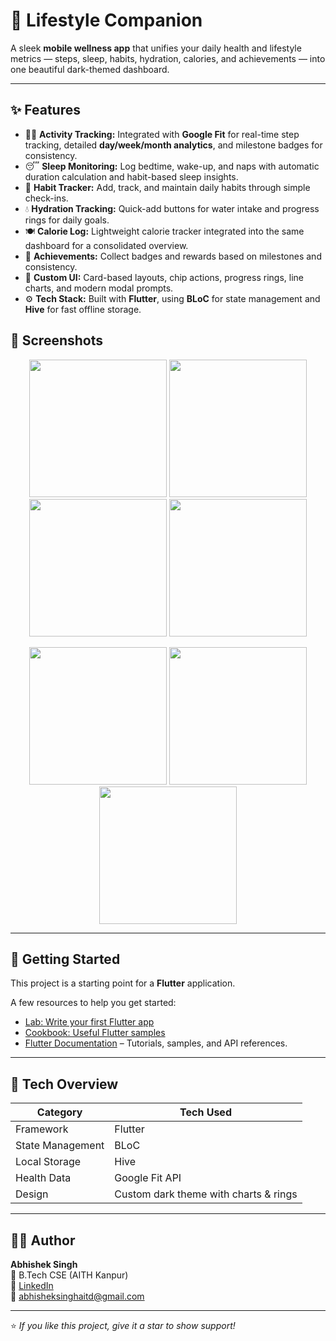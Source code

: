 # 🌙 Lifestyle Companion

A sleek **mobile wellness app** that unifies your daily health and lifestyle metrics — steps, sleep, habits, hydration, calories, and achievements — into one beautiful dark-themed dashboard.

---

## ✨ Features

- 🏃‍♂️ **Activity Tracking:** Integrated with **Google Fit** for real-time step tracking, detailed **day/week/month analytics**, and milestone badges for consistency.
- 😴 **Sleep Monitoring:** Log bedtime, wake-up, and naps with automatic duration calculation and habit-based sleep insights.
- 🔁 **Habit Tracker:** Add, track, and maintain daily habits through simple check-ins.
- 💧 **Hydration Tracking:** Quick-add buttons for water intake and progress rings for daily goals.
- 🍽️ **Calorie Log:** Lightweight calorie tracker integrated into the same dashboard for a consolidated overview.
- 🧩 **Achievements:** Collect badges and rewards based on milestones and consistency.
- 🎨 **Custom UI:** Card-based layouts, chip actions, progress rings, line charts, and modern modal prompts.
- ⚙️ **Tech Stack:** Built with **Flutter**, using **BLoC** for state management and **Hive** for fast offline storage.




## 📱 Screenshots

<p align="center">
    <img src="https://github.com/user-attachments/assets/3fc551dd-718c-4223-b38a-fcf5e9b3a7d2" width="220"/>
  <img src="https://github.com/user-attachments/assets/7487404c-6907-450f-aefe-e1fff603d845" width="220"/>
  <img src="https://github.com/user-attachments/assets/d2dc4088-b88b-41b3-a0c5-2834c346de3d" width="220"/>
  <img src="https://github.com/user-attachments/assets/32a1350d-2afc-4c1f-b097-945974f294fe" width="220"/>
</p>

<p align="center">
  <img src="https://github.com/user-attachments/assets/dc9e6875-f3c1-4b8a-9650-f07456e0970e" width="220"/>
  <img src="https://github.com/user-attachments/assets/63b11ca1-23c8-4273-b6cc-b15899cacbd6" width="220"/>
  <img src="https://github.com/user-attachments/assets/4284055a-9212-41c0-9260-234e82d8dacf" width="220"/>
 

</p>

---

## 🚀 Getting Started

This project is a starting point for a **Flutter** application.

A few resources to help you get started:

- [Lab: Write your first Flutter app](https://docs.flutter.dev/get-started/codelab)
- [Cookbook: Useful Flutter samples](https://docs.flutter.dev/cookbook)
- [Flutter Documentation](https://docs.flutter.dev/) – Tutorials, samples, and API references.

---

## 🧠 Tech Overview

| Category | Tech Used |
|-----------|------------|
| Framework | Flutter |
| State Management | BLoC |
| Local Storage | Hive |
| Health Data | Google Fit API |
| Design | Custom dark theme with charts & rings |

---

## 👨‍💻 Author

**Abhishek Singh**  
📍 B.Tech CSE (AITH Kanpur)  
🔗 [LinkedIn](https://www.linkedin.com/in/abhishek-singh-933467331)  
📧 abhisheksinghaitd@gmail.com  

---

⭐ *If you like this project, give it a star to show support!*

